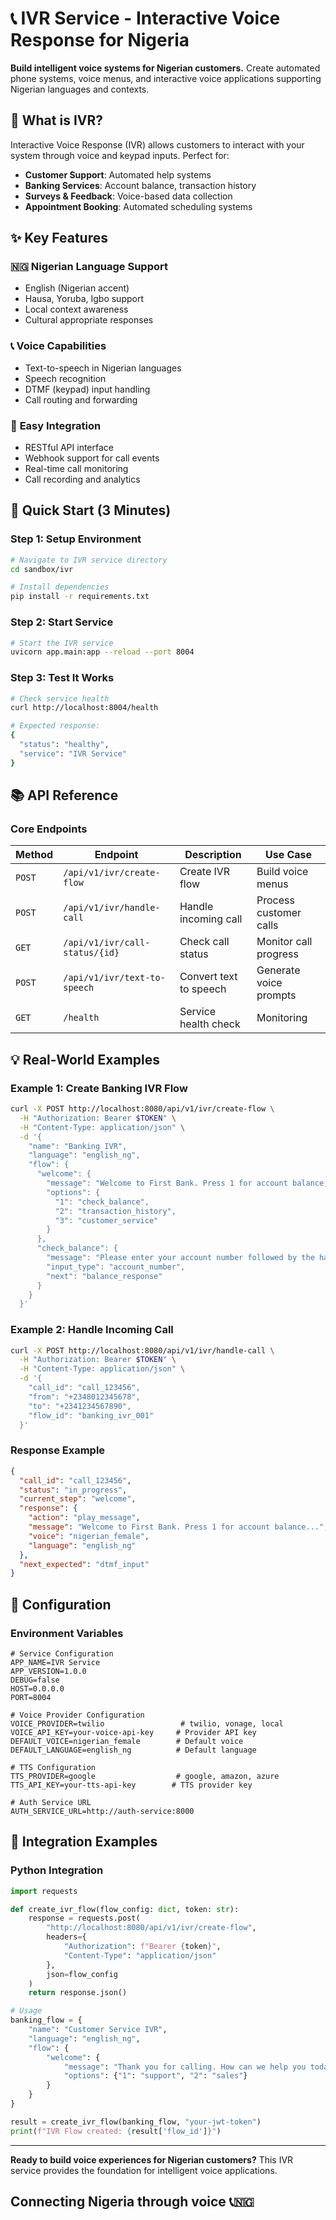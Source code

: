 # 📞 IVR Service - Interactive Voice Response for Nigeria

**Build intelligent voice systems for Nigerian customers.** Create automated phone systems, voice menus, and interactive voice applications supporting Nigerian languages and contexts.

## 🎯 What is IVR?

Interactive Voice Response (IVR) allows customers to interact with your system through voice and keypad inputs. Perfect for:

- **Customer Support**: Automated help systems
- **Banking Services**: Account balance, transaction history
- **Surveys & Feedback**: Voice-based data collection
- **Appointment Booking**: Automated scheduling systems

## ✨ Key Features

### 🇳🇬 **Nigerian Language Support**

- English (Nigerian accent)
- Hausa, Yoruba, Igbo support
- Local context awareness
- Cultural appropriate responses

### 📞 **Voice Capabilities**

- Text-to-speech in Nigerian languages
- Speech recognition
- DTMF (keypad) input handling
- Call routing and forwarding

### 🔧 **Easy Integration**

- RESTful API interface
- Webhook support for call events
- Real-time call monitoring
- Call recording and analytics

## 🚀 Quick Start (3 Minutes)

### Step 1: Setup Environment

```bash
# Navigate to IVR service directory
cd sandbox/ivr

# Install dependencies
pip install -r requirements.txt
```

### Step 2: Start Service

```bash
# Start the IVR service
uvicorn app.main:app --reload --port 8004
```

### Step 3: Test It Works

```bash
# Check service health
curl http://localhost:8004/health

# Expected response:
{
  "status": "healthy",
  "service": "IVR Service"
}
```

## 📚 API Reference

### Core Endpoints

| Method | Endpoint | Description | Use Case |
|--------|----------|-------------|----------|
| `POST` | `/api/v1/ivr/create-flow` | Create IVR flow | Build voice menus |
| `POST` | `/api/v1/ivr/handle-call` | Handle incoming call | Process customer calls |
| `GET` | `/api/v1/ivr/call-status/{id}` | Check call status | Monitor call progress |
| `POST` | `/api/v1/ivr/text-to-speech` | Convert text to speech | Generate voice prompts |
| `GET` | `/health` | Service health check | Monitoring |

## 💡 Real-World Examples

### Example 1: Create Banking IVR Flow

```bash
curl -X POST http://localhost:8080/api/v1/ivr/create-flow \
  -H "Authorization: Bearer $TOKEN" \
  -H "Content-Type: application/json" \
  -d '{
    "name": "Banking IVR",
    "language": "english_ng",
    "flow": {
      "welcome": {
        "message": "Welcome to First Bank. Press 1 for account balance, 2 for transaction history, 3 for customer service",
        "options": {
          "1": "check_balance",
          "2": "transaction_history",
          "3": "customer_service"
        }
      },
      "check_balance": {
        "message": "Please enter your account number followed by the hash key",
        "input_type": "account_number",
        "next": "balance_response"
      }
    }
  }'
```

### Example 2: Handle Incoming Call

```bash
curl -X POST http://localhost:8080/api/v1/ivr/handle-call \
  -H "Authorization: Bearer $TOKEN" \
  -H "Content-Type: application/json" \
  -d '{
    "call_id": "call_123456",
    "from": "+2348012345678",
    "to": "+2341234567890",
    "flow_id": "banking_ivr_001"
  }'
```

### Response Example

```json
{
  "call_id": "call_123456",
  "status": "in_progress",
  "current_step": "welcome",
  "response": {
    "action": "play_message",
    "message": "Welcome to First Bank. Press 1 for account balance...",
    "voice": "nigerian_female",
    "language": "english_ng"
  },
  "next_expected": "dtmf_input"
}
```

## 🔧 Configuration

### Environment Variables

```env
# Service Configuration
APP_NAME=IVR Service
APP_VERSION=1.0.0
DEBUG=false
HOST=0.0.0.0
PORT=8004

# Voice Provider Configuration
VOICE_PROVIDER=twilio                 # twilio, vonage, local
VOICE_API_KEY=your-voice-api-key     # Provider API key
DEFAULT_VOICE=nigerian_female        # Default voice
DEFAULT_LANGUAGE=english_ng          # Default language

# TTS Configuration
TTS_PROVIDER=google                  # google, amazon, azure
TTS_API_KEY=your-tts-api-key        # TTS provider key

# Auth Service URL
AUTH_SERVICE_URL=http://auth-service:8000
```

## 🤝 Integration Examples

### Python Integration

```python
import requests

def create_ivr_flow(flow_config: dict, token: str):
    response = requests.post(
        "http://localhost:8080/api/v1/ivr/create-flow",
        headers={
            "Authorization": f"Bearer {token}",
            "Content-Type": "application/json"
        },
        json=flow_config
    )
    return response.json()

# Usage
banking_flow = {
    "name": "Customer Service IVR",
    "language": "english_ng",
    "flow": {
        "welcome": {
            "message": "Thank you for calling. How can we help you today?",
            "options": {"1": "support", "2": "sales"}
        }
    }
}

result = create_ivr_flow(banking_flow, "your-jwt-token")
print(f"IVR Flow created: {result['flow_id']}")
```

---

**Ready to build voice experiences for Nigerian customers?** This IVR service provides the foundation for intelligent voice applications.

## Connecting Nigeria through voice 📞🇳🇬
